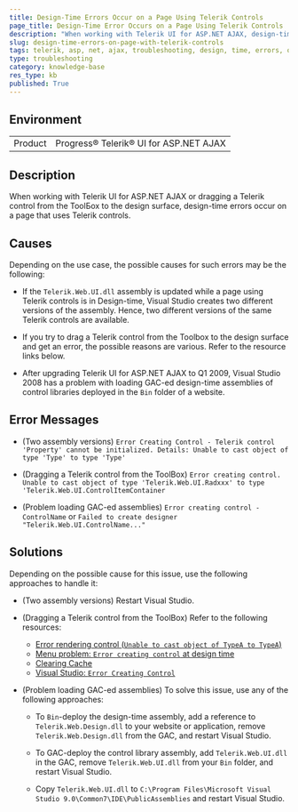 ```yaml
---
title: Design-Time Errors Occur on a Page Using Telerik Controls
page_title: Design-Time Error Occurs on a Page Using Telerik Controls
description: "When working with Telerik UI for ASP.NET AJAX, design-time errors occur on a page that uses Telerik controls."
slug: design-time-errors-on-page-with-telerik-controls
tags: telerik, asp, net, ajax, troubleshooting, design, time, errors, on, page, using, controls
type: troubleshooting
category: knowledge-base
res_type: kb
published: True
---
```


## Environment

<table>
	<tbody>
		<tr>
			<td>Product</td>
			<td>Progress® Telerik® UI for ASP.NET AJAX</td>
		</tr>
	</tbody>
</table>

## Description

When working with Telerik UI for ASP.NET AJAX or dragging a Telerik control from the ToolБox to the design surface, design-time errors occur on a page that uses Telerik controls.

## Causes

Depending on the use case, the possible causes for such errors may be the following:

* If the `Telerik.Web.UI.dll` assembly is updated while a page using Telerik controls is in Design-time, Visual Studio creates two different versions of the assembly. Hence, two different versions of the same Telerik controls are available.

* If you try to drag a Telerik control from the Toolbox to the design surface and get an error, the possible reasons are various. Refer to the resource links below.  

* After upgrading Telerik UI for ASP.NET AJAX to Q1 2009, Visual Studio 2008 has a problem with loading GAC-ed design-time assemblies of control libraries deployed in the `Bin` folder of a website.

## Error Messages

* (Two assembly versions) `Error Creating Control - Telerik control 'Property' cannot be initialized. Details: Unable to cast object of type 'Type' to type 'Type'`

* (Dragging a Telerik control from the ToolBox) `Error creating control. Unable to cast object of type 'Telerik.Web.UI.Radxxx' to type 'Telerik.Web.UI.ControlItemContainer`

* (Problem loading GAC-ed assemblies) `Error creating control - ControlName` or `Failed to create designer "Telerik.Web.UI.ControlName..."`

## Solutions

Depending on the possible cause for this issue, use the following approaches to handle it:

* (Two assembly versions) Restart Visual Studio.

* (Dragging a Telerik control from the ToolBox) Refer to the following resources:

	* [Error rendering control (`Unable to cast object of TypeA to TypeA`)](https://www.telerik.com/forums/error-rendering-control-unable-to-cast-object-of-typea-to-typea-75309ca98a0e)
	* [Menu problem: `Error creating control` at design time](https://www.telerik.com/forums/menu-problem-39-error-creating-control-39-at-design-time)
	* [Clearing Cache](https://www.telerik.com/forums/ajax-2009-q2-release-giving-me-gray-hair)
	* [Visual Studio: `Error Creating Control`](https://www.telerik.com/blogs/visual-studio-ldquo-error-creating-control-rdquo)

* (Problem loading GAC-ed assemblies) To solve this issue, use any of the following approaches:

	* To `Bin`-deploy the design-time assembly, add a reference to `Telerik.Web.Design.dll` to your website or application, remove `Telerik.Web.Design.dll` from the GAC, and restart Visual Studio.

	* To GAC-deploy the control library assembly, add `Telerik.Web.UI.dll` in the GAC, remove `Telerik.Web.UI.dll` from your `Bin` folder, and restart Visual Studio.

	* Copy `Telerik.Web.UI.dll` to `C:\Program Files\Microsoft Visual Studio 9.0\Common7\IDE\PublicAssemblies` and restart Visual Studio.
